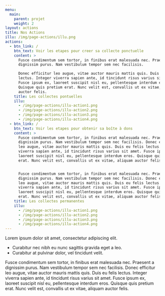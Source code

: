 ```yaml
---
menu:
  main:
    parent: projet
    weight: 2
layout: actions
title: Nos Actions
illu: /img/page-actions/illu.png
actions:
  - btn_link: /
    btn_text: Voir les etapes pour creer sa collecte ponctuelle
    content: >
      Fusce condimentum sem tortor, in finibus erat malesuada nec. Praesent a
      dignissim purus. Nam vestibulum tempor sem nec facilisis. 

      Donec efficitur leo augue, vitae auctor mauris mattis quis. Duis eu felis
      lectus. Integer viverra sapien ante, id tincidunt risus varius sit amet.
      Fusce ipsum ex, laoreet suscipit nisl eu, pellentesque interdum eros.
      Quisque quis pretium erat. Nunc velit est, convallis ut ex vitae, aliquam
      auctor felis.
    title: Les collectes pontuelles
    illu:
      - /img/page-actions/illu-action1.png
      - /img/page-actions/illu-action2.png
      - /img/page-actions/illu-action3.png
      - /img/page-actions/illu-action4.png
  - btn_link: /
    btn_text: Voir les etapes pour obtenir sa boîte à dons
    content: >
      Fusce condimentum sem tortor, in finibus erat malesuada nec. Praesent a
      dignissim purus. Nam vestibulum tempor sem nec facilisis. Donec efficitur
      leo augue, vitae auctor mauris mattis quis. Duis eu felis lectus. Integer
      viverra sapien ante, id tincidunt risus varius sit amet. Fusce ipsum ex,
      laoreet suscipit nisl eu, pellentesque interdum eros. Quisque quis pretium
      erat. Nunc velit est, convallis ut ex vitae, aliquam auctor felis.


      Fusce condimentum sem tortor, in finibus erat malesuada nec. Praesent a
      dignissim purus. Nam vestibulum tempor sem nec facilisis. Donec efficitur
      leo augue, vitae auctor mauris mattis quis. Duis eu felis lectus. Integer
      viverra sapien ante, id tincidunt risus varius sit amet. Fusce ipsum ex,
      laoreet suscipit nisl eu, pellentesque interdum eros. Quisque quis pretium
      erat. Nunc velit est, convallis ut ex vitae, aliquam auctor felis.
    title: Les collectes permanentes
    illu:
      - /img/page-actions/illu-action1.png
      - /img/page-actions/illu-action2.png
      - /img/page-actions/illu-action3.png
      - /img/page-actions/illu-action4.png
---
```



Lorem ipsum dolor sit amet, consectetur adipiscing elit. 

- Curabitur nec nibh eu nunc sagittis gravida eget a leo. 
- Curabitur at pulvinar dolor, vel tincidunt velit. 

Fusce condimentum sem tortor, in finibus erat malesuada nec. Praesent a dignissim purus. Nam vestibulum tempor sem nec facilisis. Donec efficitur leo augue, vitae auctor mauris mattis quis. Duis eu felis lectus. Integer viverra sapien ante, id tincidunt risus varius sit amet. Fusce ipsum ex, laoreet suscipit nisl eu, pellentesque interdum eros. Quisque quis pretium erat. Nunc velit est, convallis ut ex vitae, aliquam auctor felis.

